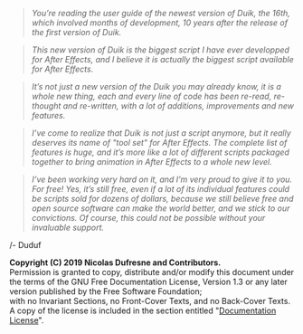 > _You’re reading the user guide of the newest version of Duik, the 16th, which involved months of development, 10 years after the release of the first version of Duik._

> _This new version of Duik is the biggest script I have ever developped for After Effects, and I believe it is actually the biggest script available for After Effects._

> _It’s not just a new version of the Duik you may already know, it is a whole new thing, each and every line of code has been re-read, re-thought and re-written, with a lot of additions, improvements and new features._

> _I’ve come to realize that Duik is not just a script anymore, but it really deserves its name of "tool set" for After Effects. The complete list of features is huge, and it’s more like a lot of different scripts packaged together to bring animation in After Effects to a whole new level._

> _I’ve been working very hard on it, and I’m very proud to give it to you. For free! Yes, it’s still free, even if a lot of its individual features could be scripts sold for dozens of dollars, because we still believe free and open source software can make the world better, and we stick to our convictions. Of course, this could not be possible without your invaluable support._

/- Duduf


**Copyright (C)  2019 Nicolas Dufresne and Contributors.**  
Permission is granted to copy, distribute and/or modify this document under the terms of the GNU Free Documentation License, Version 1.3 or any later version published by the Free Software Foundation;  
with no Invariant Sections, no Front-Cover Texts, and no Back-Cover Texts.
A copy of the license is included in the section entitled "[Documentation License](doc-license.md)".